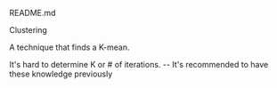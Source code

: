 README.md

Clustering

A technique that finds a K-mean. 

It's hard to determine K or # of iterations. -- It's recommended to have these knowledge previously